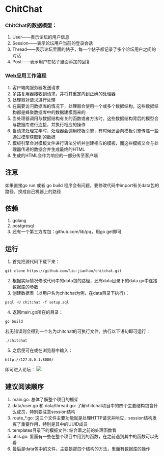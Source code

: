 # ChitChat

### ChitChat的数据模型：
1. User——表示论坛的用户信息
2. Session——表示论坛用户当前的登录会话
3. Thread——表示论坛里面的帖子，每一个帖子都记录了多个论坛用户之间的对话
4. Post——表示用户在帖子里面添加的回复

### Web应用工作流程
1. 客户端向服务器发送请求
2. 多路复用器接收到请求，并将其重定向到正确的处理器
3. 处理器对请求进行处理
4. 在需要访问数据库的情况下，处理器会使用一个或多个数据结构，这些数据结构都是蜂聚数据库中的数据建模而来的
5. 当处理器调用与数据结构有关的函数或者方法时，这些数据结构背后的模型会与数据库进行连接，并执行相应的操作
6. 当请求处理完毕时，处理器会调用模板引擎，有时候还会向模板引擎传递一些通过模型获取到的数据
7. 模板引擎会对模板文件进行语法分析并创建相应的模板，而这些模板又会与处理器传递的数据合并生成最终的HTML
8. 生成的HTML会作为响应的一部分传至客户端

## 注意
如果直接go run 或者 go build 程序会有问题，要修改代码中import有关data包的路径，换成自己机器上的路径

## 依赖
1. golang
2. postgresql
3. 还有一个第三方库包：github.com/lib/pq，用go get即可

## 运行
1. 首先把源代码下载下来：
```shell
git clone https://github.com/liu-jianhao/chitchat.git
```
2. 根据实际情况修改代码中的data包的路径，还有data目录下的data.go中连接数据库的参数
3. 创建数据表（以用户名为chitchat为例，在data目录下执行）：
```shell
psql -U chitchat -f setup.sql
```
4. 返回main.go所在的目录：
```shell
go build
```
若无错误则会得到一个名为chitchat的可执行文件，执行以下语句即可运行：
```shell
./chitchat
```
5. 之后便可在[](http://127.0.0.1:8080/)或在浏览器中输入：
```shell
http://127.0.0.1:8080/
```
即可进入论坛：
![](https://github.com/liu-jianhao/chitchat/blob/master/img/chitchat.png)

## 建议阅读顺序
1. main.go: 总体了解整个项目的框架
2. data/user.go 和 data/thread.go: 了解chitchat项目中的四个主要结构包含什么成员，特别要注意session结构
3. route_*.go: 这三个文件主要功能就是处理HTTP请求并响应，session结构发挥了重要作用，特别是其中的UUID成员
4. templates目录下的模板文件: 结合着之前的处理函数看
5. utils.go: 里面有一些在整个项目中用到的函数，在之前遇到其中的函数可以先看
6. 最后是data包中的文件，主要是那四个结构的方法，里面有数据库的操作

